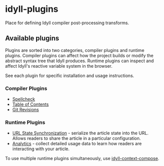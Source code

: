 # idyll-plugins
Place for defining Idyll compiler post-processing transforms.

## Available plugins

Plugins are sorted into two categories, compiler plugins and runtime plugins. Compiler plugins can affect how the project builds or modify the abstract syntax tree that Idyll produces. Runtime plugins can inspect and affect Idyll's reactive variable system in the browser.

See each plugin for specific installation and usage instructions.

### Compiler Plugins

* [Spellcheck](https://github.com/idyll-lang/idyll-plugin-spellcheck)
* [Table of Contents](https://github.com/idyll-lang/idyll-plugin-table-of-contents)
* [Git Revisions](https://github.com/idyll-lang/idyll-plugin-revision)

### Runtime Plugins

* [URL State Synchronization](https://github.com/idyll-lang/idyll-plugin-url-state) - serialize the article state into the URL. Allows readers to share the article in a particular configuration. 
* [Analytics](https://github.com/idyll-lang/idyll-analytics) - collect detailed usage data to learn how readers are interacting with your article.

To use multiple runtime plugins simultaneously, use [idyll-context-compose](https://github.com/idyll-lang/idyll-context-compose).



